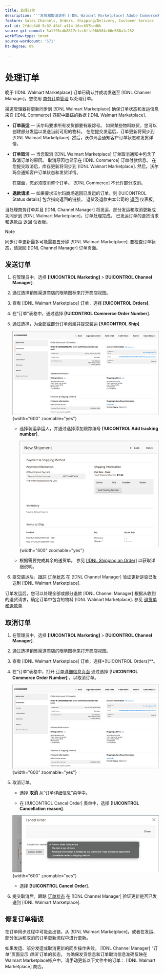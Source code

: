 ```yaml
---
title: 处理订单
description: '''发货和取消说明 [!DNL Walmart Marketplace] Adobe Commerce和Magento Open Source的订单。”'
feature: Sales Channels, Orders, Shipping/Delivery, Customer Service
exl-id: 2fdcb348-5c02-464f-a114-16ec657bed6b
source-git-commit: 8a1f95cdb8817cfcc6ffa96b584c66e680a1c282
workflow-type: tm+mt
source-wordcount: '571'
ht-degree: 0%

---
```


# 处理订单

晚于 [!DNL Walmart Marketplace] 订单已确认并成功发送至 [!DNL Channel Manager]，您使用 [商务订单管理](https://experienceleague.adobe.com/docs/commerce-admin/stores-sales/order-management/orders/orders.html#orders-workspace) 以处理订单。

渠道管理器将更新同步到 [!DNL Walmart Marketplace] 确保订单状态和发运信息来自 [!DNL Commerce] 匹配中跟踪的数据 [!DNL Walmart Marketplace].

* **订单装运** — 沃尔玛要求所有发货都要有跟踪号。 如果某些物料缺货，您可以创建部分发运以发送当前可用的物料。 在您提交发运后，订单更新将同步到 [!DNL Walmart Marketplace]. 然后，沃尔玛会通知客户订单状态和发货详情。

* **订单取消** — 当您取消 [!DNL Walmart Marketplace] 订单取消通知中包含了取消订单的原因。 取消原因也显示在 [!DNL Commerce] 订单付款信息。 在您提交取消后，库存更新将同步到 [!DNL Walmart Marketplace]. 然后，沃尔玛会通知客户订单状态和发货详情。

  在店面，您必须取消整个订单。 [!DNL Commerce] 不允许部分取消。

* **退款请求** — 如果要求沃尔玛商场退回已发运的订单，则 [!UICONTROL Status details] 包含指向返回的链接。 退货及退款由本公司的 [返回](return-refund-orders.md) 仪表板。

当处理商务订单并且 [!DNL Channel Manager] 将发运、部分发运和取消更新成功同步到 [!DNL Walmart Marketplace]，订单处理完成。 已发运订单的退货请求和退款由 [返回](return-refund-orders.md) 仪表板。

>[!NOTE]
>
> 同步订单更新最多可能需要五分钟 [!DNL Walmart Marketplace]. 要检查订单状态，请返回 [!DNL Channel Manager] 订单页面。

## 发送订单

1. 在管理员中，选择 **[!UICONTROL Marketing]** > **[!UICONTROL Channel Manager]**.

1. 通过选择销售渠道商店的眼睛图标来打开商店视图。

1. 查看 [!DNL Walmart Marketplace] 订单，选择 **[!UICONTROL Orders]**.

1. 在“订单”表格中，通过选择 **[!UICONTROL Commerce Order Number]**.

1. 通过选择，为全部或部分订单创建并提交装运 **[!UICONTROL Ship]**.

   ![的商务订单详细信息视图 [!DNL Walmart Marketplace] 订购](assets/order-detail-with-external-order-id.png){width="600" zoomable="yes"}

   * 选择装运承运人，并通过选择添加跟踪编号 **[!UICONTROL Add tracking number]**.

     ![的商务订单详细信息视图 [!DNL Walmart Marketplace] 订购](assets/order-shipment-add-tracking-number.png){width="600" zoomable="yes"}

   * 根据需要完成其余的送货单。 参见 [[!DNL Shipping an Order]](https://experienceleague.adobe.com/docs/commerce-admin/stores-sales/order-management/orders/order-ship.html) 以获取详细说明。

1. 提交装运后，跟踪 [订单状态](manage-orders.md#about-order-status) 在 [!DNL Channel Manager] 验证更新是否已发送到 [!DNL Walmart Marketplace].

订单发运后，您可以处理全部或部分退款 [!DNL Channel Manager] 根据从收到的退货请求，确定订单中包含的物料 [!DNL Walmart Marketplace]. 参见 [退货单和退款单](return-refund-orders.md).

## 取消订单

1. 在管理员中，选择 **[!UICONTROL Marketing]** > **[!UICONTROL Channel Manager]**.

1. 通过选择销售渠道商店的眼睛图标来打开商店视图。

1. 查看 [!DNL Walmart Marketplace] 订单，选择*[!UICONTROL Orders]**。

1. 在“订单”表格中，打开 [订单详细信息页面](manage-orders.md#view-order-detail) 通过选择 **[!UICONTROL Commerce Order Number]** ，以取消订单。

   ![的商务订单详细信息视图[!DNL Walmart Marketplace]订购](assets/order-detail-with-external-order-id.png){width="600" zoomable="yes"}

1. 取消订单。

   * 选择 **取消** 从“订单详细信息”菜单中。

   * 在 [!UICONTROL Cancel Order] 表单中，选择 **[!UICONTROL Cancellation reason]**.

   ![的商务订单详细信息视图 [!DNL Walmart Marketplace] 订购](assets/cancel-order-reason-selector.png){width="600" zoomable="yes"}

   * 选择 **[!UICONTROL Cancel Order]**.

1. 提交取消后，跟踪 [订单状态](manage-orders.md#about-order-status) 在 [!DNL Channel Manager] 验证更新是否已发送到 [!DNL Walmart Marketplace].

## 修复订单错误

在订单同步过程中可能会出错，从 [!DNL Walmart Marketplace]，或者在发运、部分发运和取消的订单更新流程中进行更新。

如果发运、部分发运或取消更新的同步操作失败， [!DNL Channel Manager] “订单”页面显示 _错误_ 订单的状态。 为确保发货信息和订单取消信息准确反映在Walmart Marketplace帐户中，请手动更新以下文件中的订单： [!DNL Walmart Marketplace] 商店。



